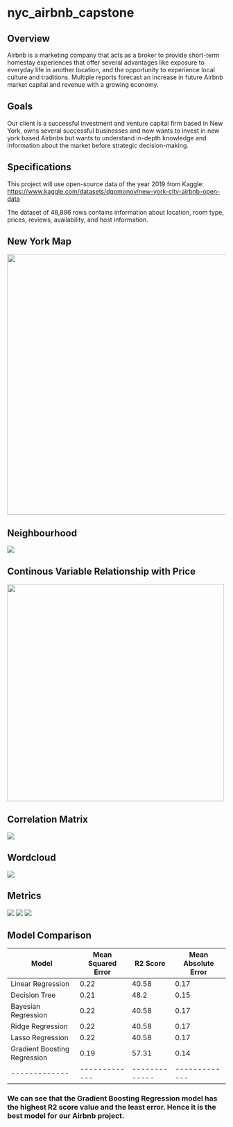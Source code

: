 # nyc_airbnb_capstone
## Overview
Airbnb is a marketing company that acts as a broker to provide short-term homestay experiences that offer several advantages like exposure to everyday life in another location, and the opportunity to experience local culture and traditions. Multiple reports forecast an increase in future Airbnb market capital and revenue with a growing economy.
## Goals
Our client is a successful investment and venture capital firm based in New York, owns several successful businesses and now wants to invest in new york based Airbnbs but wants to understand in-depth knowledge and information about the market before strategic decision-making.
## Specifications
This project will use open-source data of the year 2019 from Kaggle:
https://www.kaggle.com/datasets/dgomonov/new-york-city-airbnb-open-data

The dataset of 48,896 rows contains information about location, room type, prices, reviews, availability, and host information.

## New York Map
<img src="https://github.com/ttariqaziz/nyc_airbnb_capstone/blob/main/New_York_City_Map.png" width="800" height="600"></img>
## Neighbourhood
<img src = "https://github.com/ttariqaziz/nyc_airbnb_capstone/blob/main/Plots/Neighbourhood%20Plot.png">

## Continous Variable Relationship with Price
<img src="https://github.com/ttariqaziz/nyc_airbnb_capstone/blob/main/Plots/Continous%20Variable%20Relationship%20with%20Price%20Plot.png" height="500"></img>

## Correlation Matrix
<img src="https://github.com/ttariqaziz/nyc_airbnb_capstone/blob/main/Plots/Correlation%20Matrix.jpg"></img>
## Wordcloud
<img src="https://github.com/ttariqaziz/nyc_airbnb_capstone/blob/main/Plots/Word%20Cloud.jpg"></img>
## Metrics
<img src="https://github.com/ttariqaziz/nyc_airbnb_capstone/blob/main/Plots/Mean%20Absolute%20Error_MSE.jpg"></img>
<img src="https://github.com/ttariqaziz/nyc_airbnb_capstone/blob/main/Plots/Mean%20Square%20Error_MSE.jpg"></img>
<img src="https://github.com/ttariqaziz/nyc_airbnb_capstone/blob/main/Plots/R2_Score.jpg"></img>
## Model Comparison
| Model  | Mean Squared Error | R2 Score  | Mean Absolute Error |
| ------------- | ------------- | ------------- | ------------- |
| Linear Regression  | 0.22 | 40.58 | 0.17 |
| Decision Tree  | 0.21 | 48.2 | 0.15 |
| Bayesian Regression  | 0.22 | 40.58 | 0.17 |
| Ridge Regression  | 0.22 | 40.58 | 0.17 |
| Lasso Regression  | 0.22 | 40.58 | 0.17 |
| Gradient Boosting Regression  | 0.19 | 57.31 | 0.14 |
| ------------- | ------------- | ------------- | ------------- |

### We can see that the Gradient Boosting Regression model has the highest R2 score value and the least error. Hence it is the best model for our Airbnb project.

